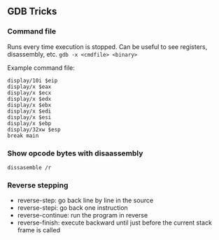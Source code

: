 ## GDB Tricks

### Command file
Runs every time execution is stopped. Can be useful to see registers, disassembly, etc.
`gdb -x <cmdfile> <binary>`

Example command file:
```
display/10i $eip
display/x $eax
display/x $ecx
display/x $edx
display/x $ebx
display/x $edi
display/x $esi
display/x $ebp
display/32xw $esp
break main
```

### Show opcode bytes with disaassembly
`dissasemble /r`

### Reverse stepping
- reverse-step: go back line by line in the source
- reverse-stepi: go back one instruction
- reverse-continue: run the program in reverse
- reverse-finish: execute backward until just before the current stack frame is called
